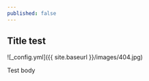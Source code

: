 ```yaml
---
published: false
---
```

## Title test

![_config.yml]({{ site.baseurl }}/images/404.jpg)

Test body
